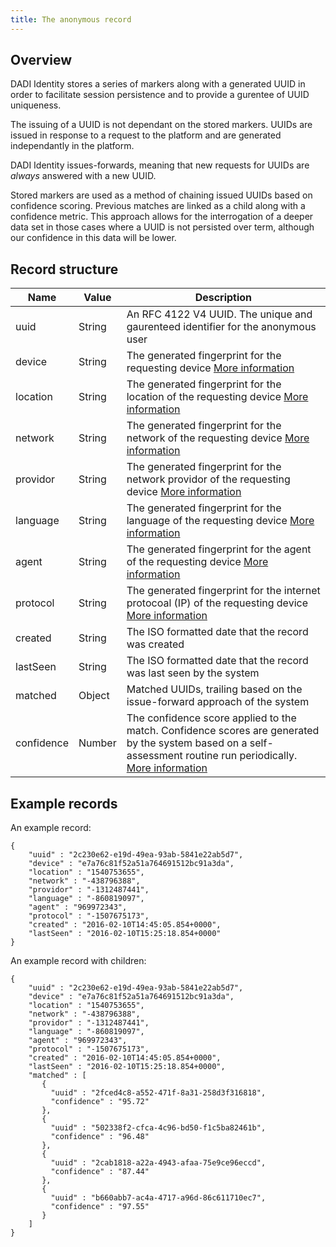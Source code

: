 ```yaml
---
title: The anonymous record
---
```


## Overview

DADI Identity stores a series of markers along with a generated UUID in order to facilitate session persistence and to provide a gurentee of UUID uniqueness.

The issuing of a UUID is not dependant on the stored markers. UUIDs are issued in response to a request to the platform and are generated independantly in the platform.

DADI Identity issues-forwards, meaning that new requests for UUIDs are _always_ answered with a new UUID.

Stored markers are used as a method of chaining issued UUIDs based on confidence scoring. Previous matches are linked as a child along with a confidence metric. This approach allows for the interrogation of a deeper data set in those cases where a UUID is not persisted over term, although our confidence in this data will be lower.

## Record structure

| Name | Value | Description |
|------|-------|-------------|
| uuid | String | An RFC 4122 V4 UUID. The unique and gaurenteed identifier for the anonymous user |
| device | String | The generated fingerprint for the requesting device [More information](https://github.com/dadi/identity/blob/docs/docs/deviceFingerprint.md) |
| location | String | The generated fingerprint for the location of the requesting device [More information](https://github.com/dadi/identity/blob/docs/docs/locationFingerprint.md) |
| network | String | The generated fingerprint for the network of the requesting device [More information](https://github.com/dadi/identity/blob/docs/docs/networkFingerprint.md) |
| providor | String | The generated fingerprint for the network providor of the requesting device [More information](https://github.com/dadi/identity/blob/docs/docs/providorFingerprint.md) |
| language | String | The generated fingerprint for the language of the requesting device [More information](https://github.com/dadi/identity/blob/docs/docs/languageFingerprint.md) |
| agent | String | The generated fingerprint for the agent of the requesting device [More information](https://github.com/dadi/identity/blob/docs/docs/agentFingerprint.md) |
| protocol | String | The generated fingerprint for the internet protocoal (IP) of the requesting device [More information](https://github.com/dadi/identity/blob/docs/docs/protocolFingerprint.md) |
| created | String | The ISO formatted date that the record was created |
| lastSeen | String | The ISO formatted date that the record was last seen by the system |
| matched | Object | Matched UUIDs, trailing based on the issue-forward approach of the system |
| confidence | Number | The confidence score applied to the match. Confidence scores are generated by the system based on a self-assessment routine run periodically. [More information](https://github.com/dadi/identity/blob/docs/docs/confidenceScoring.md) |

## Example records

An example record:

	{
	    "uuid" : "2c230e62-e19d-49ea-93ab-5841e22ab5d7",
	    "device" : "e7a76c81f52a51a764691512bc91a3da",
	    "location" : "1540753655",
	    "network" : "-438796388",
	    "providor" : "-1312487441",
	    "language" : "-860819097",
	    "agent" : "969972343",
	    "protocol" : "-1507675173",
	    "created" : "2016-02-10T14:45:05.854+0000",
	    "lastSeen" : "2016-02-10T15:25:18.854+0000"
	}

An example record with children:

	{
	    "uuid" : "2c230e62-e19d-49ea-93ab-5841e22ab5d7",
	    "device" : "e7a76c81f52a51a764691512bc91a3da",
	    "location" : "1540753655",
	    "network" : "-438796388",
	    "providor" : "-1312487441",
	    "language" : "-860819097",
	    "agent" : "969972343",
	    "protocol" : "-1507675173",
	    "created" : "2016-02-10T14:45:05.854+0000",
	    "lastSeen" : "2016-02-10T15:25:18.854+0000",
	    "matched" : [
		   {
		     "uuid" : "2fced4c8-a552-471f-8a31-258d3f316818",
		     "confidence" : "95.72"
		   },
		   {
		     "uuid" : "502338f2-cfca-4c96-bd50-f1c5ba82461b",
		     "confidence" : "96.48"
		   },
		   {
		     "uuid" : "2cab1818-a22a-4943-afaa-75e9ce96eccd",
		     "confidence" : "87.44"
		   },
		   {
		     "uuid" : "b660abb7-ac4a-4717-a96d-86c611710ec7",
		     "confidence" : "97.55"
		   }
	    ]
	}
